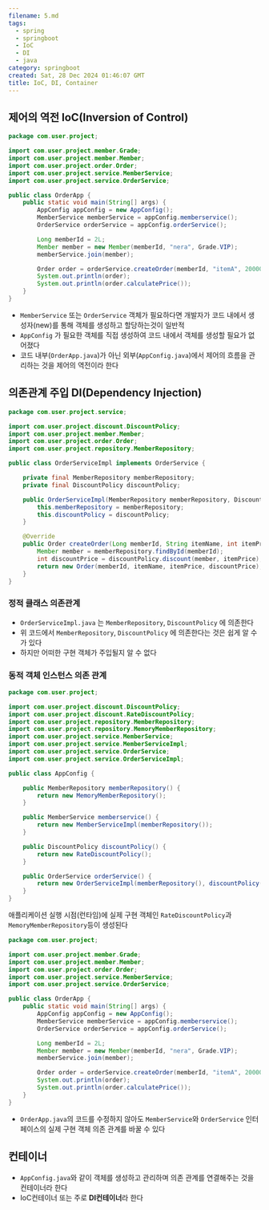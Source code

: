 ```yaml
---
filename: 5.md
tags:
  - spring
  - springboot
  - IoC
  - DI
  - java
category: springboot
created: Sat, 28 Dec 2024 01:46:07 GMT
title: IoC, DI, Container
---
```


## 제어의 역전 IoC(Inversion of Control)

```java title="OrderApp.java"
package com.user.project;

import com.user.project.member.Grade;
import com.user.project.member.Member;
import com.user.project.order.Order;
import com.user.project.service.MemberService;
import com.user.project.service.OrderService;

public class OrderApp {
    public static void main(String[] args) {
        AppConfig appConfig = new AppConfig();
        MemberService memberService = appConfig.memberservice();
        OrderService orderService = appConfig.orderService();

        Long memberId = 2L;
        Member member = new Member(memberId, "nera", Grade.VIP);
        memberService.join(member);

        Order order = orderService.createOrder(memberId, "itemA", 20000);
        System.out.println(order);
        System.out.println(order.calculatePrice());
    }
}
```

- `MemberService` 또는 `OrderService` 객체가 필요하다면 개발자가 코드 내에서 생성자(new)를 통해 객체를 생성하고 할당하는것이 일반적
- `AppConfig` 가 필요한 객체를 직접 생성하여 코드 내에서 객체를 생성할 필요가 없어졌다
- 코드 내부(`OrderApp.java`)가 아닌 외부(`AppConfig.java`)에서 제어의 흐름을 관리하는 것을 제어의 역전이라 한다

## 의존관계 주입 DI(Dependency Injection)

```java title="OrderServiceImpl.java"
package com.user.project.service;

import com.user.project.discount.DiscountPolicy;
import com.user.project.member.Member;
import com.user.project.order.Order;
import com.user.project.repository.MemberRepository;

public class OrderServiceImpl implements OrderService {

    private final MemberRepository memberRepository;
    private final DiscountPolicy discountPolicy;

    public OrderServiceImpl(MemberRepository memberRepository, DiscountPolicy discountPolicy) {
        this.memberRepository = memberRepository;
        this.discountPolicy = discountPolicy;
    }

    @Override
    public Order createOrder(Long memberId, String itemName, int itemPrice) {
        Member member = memberRepository.findById(memberId);
        int discountPrice = discountPolicy.discount(member, itemPrice);
        return new Order(memberId, itemName, itemPrice, discountPrice);
    }
}
```

### 정적 클래스 의존관계

- `OrderServiceImpl.java` 는 `MemberRepository`, `DiscountPolicy` 에 의존한다
- 위 코드에서 `MemberRepository`, `DiscountPolicy` 에 의존한다는 것은 쉽게 알 수가 있다
- 하지만 어떠한 구현 객체가 주입될지 알 수 없다

### 동적 객체 인스턴스 의존 관계

```java title="AppConfig.java"
package com.user.project;

import com.user.project.discount.DiscountPolicy;
import com.user.project.discount.RateDiscountPolicy;
import com.user.project.repository.MemberRepository;
import com.user.project.repository.MemoryMemberRepository;
import com.user.project.service.MemberService;
import com.user.project.service.MemberServiceImpl;
import com.user.project.service.OrderService;
import com.user.project.service.OrderServiceImpl;

public class AppConfig {

    public MemberRepository memberRepository() {
        return new MemoryMemberRepository();
    }

    public MemberService memberservice() {
        return new MemberServiceImpl(memberRepository());
    }

    public DiscountPolicy discountPolicy() {
        return new RateDiscountPolicy();
    }

    public OrderService orderService() {
        return new OrderServiceImpl(memberRepository(), discountPolicy());
    }
}
```

애플리케이션 실행 시점(런타임)에 실제 구현 객체인 `RateDiscountPolicy`과 `MemoryMemberRepository`등이 생성된다

```java title="OrderApp.java"
package com.user.project;

import com.user.project.member.Grade;
import com.user.project.member.Member;
import com.user.project.order.Order;
import com.user.project.service.MemberService;
import com.user.project.service.OrderService;

public class OrderApp {
    public static void main(String[] args) {
        AppConfig appConfig = new AppConfig();
        MemberService memberService = appConfig.memberservice();
        OrderService orderService = appConfig.orderService();

        Long memberId = 2L;
        Member member = new Member(memberId, "nera", Grade.VIP);
        memberService.join(member);

        Order order = orderService.createOrder(memberId, "itemA", 20000);
        System.out.println(order);
        System.out.println(order.calculatePrice());
    }
}
```

- `OrderApp.java`의 코드를 수정하지 않아도 `MemberService`와 `OrderService` 인터페이스의 실제 구현 객체 의존 관계를 바꿀 수 있다

## 컨테이너

- `AppConfig.java`와 같이 객체를 생성하고 관리하며 의존 관계를 연결해주는 것을 컨테이너라 한다
- IoC컨테이너 또는 주로 **DI컨테이너**라 한다
